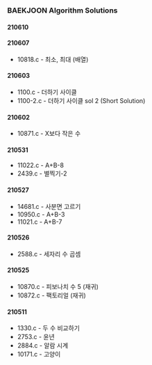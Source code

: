 ### BAEKJOON Algorithm Solutions

#### 210610

#### 210607
- 10818.c - 최소, 최대 (배열)

#### 210603
- 1100.c - 더하기 사이클
- 1100-2.c - 더하기 사이클 sol 2 (Short Solution)

#### 210602
- 10871.c - X보다 작은 수

#### 210531
- 11022.c - A+B-8
- 2439.c - 별찍기-2

#### 210527
- 14681.c - 사분면 고르기
- 10950.c - A+B-3
- 11021.c - A+B-7

#### 210526
- 2588.c - 세자리 수 곱셈

#### 210525
- 10870.c - 피보나치 수 5 (재귀)
- 10872.c - 팩토리얼 (재귀)

#### 210511
- 1330.c - 두 수 비교하기
- 2753.c - 윤년
- 2884.c - 알람 시계
- 10171.c - 고양이

